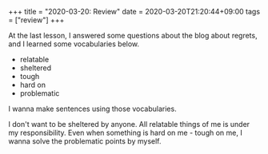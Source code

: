 +++
title =  "2020-03-20: Review"
date = 2020-03-20T21:20:44+09:00
tags = ["review"]
+++

At the last lesson, 
I answered some questions about the blog about regrets,  
and I learned some vocabularies below.
* relatable
* sheltered
* tough
* hard on
* problematic

I wanna make sentences using those vocabularies.

I don't want to be sheltered by anyone.
All relatable things of me is under my responsibility.
Even when something is hard on me - tough on me,
I wanna solve the problematic points by myself.
